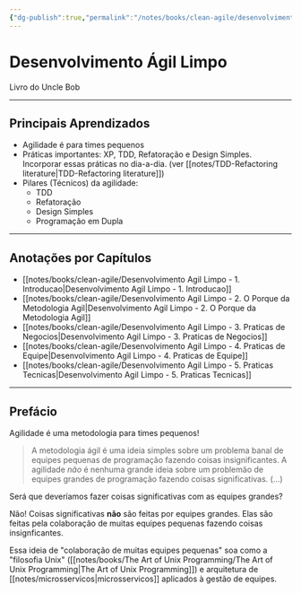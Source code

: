 ```yaml
---
{"dg-publish":true,"permalink":"/notes/books/clean-agile/desenvolvimento-agil-limpo/","dgHomeLink":true,"dgPassFrontmatter":false,"dgShowBacklinks":true,"dgShowLocalGraph":true}
---
```


# Desenvolvimento Ágil Limpo

Livro do Uncle Bob

---

## Principais Aprendizados

- Agilidade é para times pequenos
- Práticas importantes: XP, TDD, Refatoração e Design Simples. Incorporar essas práticas no dia-a-dia. (ver [[notes/TDD-Refactoring literature|TDD-Refactoring literature]])
- Pilares (Técnicos) da agilidade:
    - TDD
    - Refatoração
    - Design Simples
    - Programação em Dupla



---

## Anotações por Capítulos

- [[notes/books/clean-agile/Desenvolvimento Agil Limpo - 1. Introducao|Desenvolvimento Agil Limpo - 1. Introducao]]
- [[notes/books/clean-agile/Desenvolvimento Agil Limpo - 2. O Porque da Metodologia Agil|Desenvolvimento Agil Limpo - 2. O Porque da Metodologia Agil]]
- [[notes/books/clean-agile/Desenvolvimento Agil Limpo - 3. Praticas de Negocios|Desenvolvimento Agil Limpo - 3. Praticas de Negocios]]
- [[notes/books/clean-agile/Desenvolvimento Agil Limpo - 4. Praticas de Equipe|Desenvolvimento Agil Limpo - 4. Praticas de Equipe]]
- [[notes/books/clean-agile/Desenvolvimento Agil Limpo - 5. Praticas Tecnicas|Desenvolvimento Agil Limpo - 5. Praticas Tecnicas]]

---

## Prefácio

Agilidade é uma metodologia para times pequenos!

> A metodologia ágil é uma ideia simples sobre um problema banal de equipes pequenas de programação fazendo coisas insignificantes. A agilidade *não* é nenhuma grande ideia sobre um problemão de equipes grandes de programação fazendo coisas significativas. (...)

Será que deveríamos fazer coisas significativas com as equipes grandes?

Não! Coisas significativas **não** são feitas por equipes grandes. Elas são feitas pela colaboração de muitas equipes pequenas fazendo coisas insignficantes.

Essa ideia de "colaboração de muitas equipes pequenas" soa como a "filosofia Unix" ([[notes/books/The Art of Unix Programming/The Art of Unix Programming|The Art of Unix Programming]]) e arquitetura de [[notes/microsservicos|microsservicos]] aplicados à gestão de equipes.

